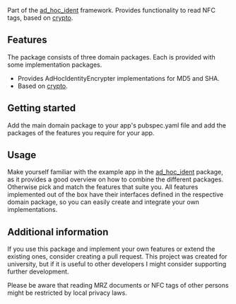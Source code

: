 Part of the [ad\_hoc\_ident](https://pub.dev/packages/ad_hoc_ident) framework.
Provides functionality to read NFC tags, based on [crypto](https://pub.dev/packages/crypto).

## Features
The package consists of three domain packages. Each is provided with some implementation packages.
* Provides AdHocIdentityEncrypter implementations for MD5 and SHA.
* Based on [crypto](https://pub.dev/packages/crypto).


## Getting started

Add the main domain package to your app's pubspec.yaml file and
add the packages of the features you require for your app.

## Usage

Make yourself familiar with the example app in the
[ad\_hoc\_ident](https://pub.dev/packages/ad_hoc_ident) package,
as it provides a good overview on how to combine the different packages.
Otherwise pick and match the features that suite you.
All features implemented out of the box have their interfaces defined in the respective
domain package, so you can easily create and integrate your own implementations.

## Additional information

If you use this package and implement your own features or extend the existing ones,
consider creating a pull request. This project was created for university, but if it is useful
to other developers I might consider supporting further development.

Please be aware that reading MRZ documents or NFC tags of other persons might be restricted by
local privacy laws.
